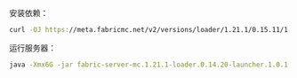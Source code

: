 安装依赖：

```bash
curl -OJ https://meta.fabricmc.net/v2/versions/loader/1.21.1/0.15.11/1.0.1/server/jar
```

运行服务器：

```bash
java -Xmx6G -jar fabric-server-mc.1.21.1-loader.0.14.20-launcher.1.0.1.jar nogui
```
